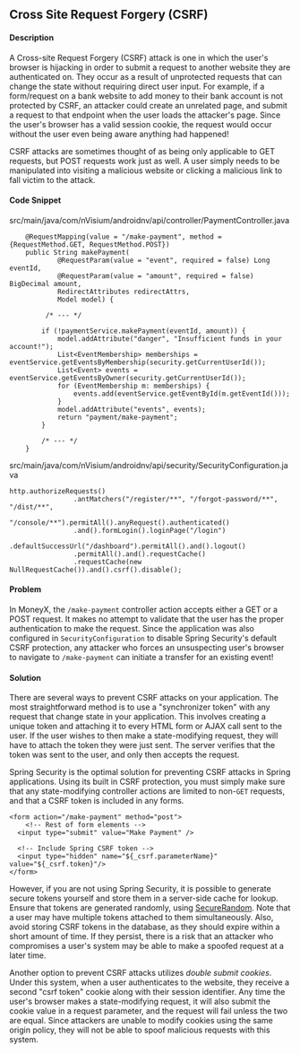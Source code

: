 ## Cross Site Request Forgery (CSRF)

#### Description

A Cross-site Request Forgery (CSRF) attack is one in which the user's browser is hijacking in order to submit a request to another website they are authenticated on. They occur as a result of unprotected requests that can change the state without requiring direct user input. For example, if a form/request on a bank website to add money to their bank account is not protected by CSRF, an attacker could create an unrelated page, and submit a request to that endpoint when the user loads the attacker's page. Since the user's browser has a valid session cookie, the request would occur without the user even being aware anything had happened!

CSRF attacks are sometimes thought of as being only applicable to GET requests, but POST requests work just as well. A user simply needs to be manipulated into visiting a malicious website or clicking a malicious link to fall victim to the attack.

#### Code Snippet

src/main/java/com/nVisium/androidnv/api/controller/PaymentController.java

```
	@RequestMapping(value = "/make-payment", method = {RequestMethod.GET, RequestMethod.POST})
	public String makePayment(
			@RequestParam(value = "event", required = false) Long eventId,
			@RequestParam(value = "amount", required = false) BigDecimal amount,
			RedirectAttributes redirectAttrs,
			Model model) {
				
		 /* --- */
				
		if (!paymentService.makePayment(eventId, amount)) {
			model.addAttribute("danger", "Insufficient funds in your account!");
			List<EventMembership> memberships = eventService.getEventsByMembership(security.getCurrentUserId());
			List<Event> events = eventService.getEventsByOwner(security.getCurrentUserId());
			for (EventMembership m: memberships) {
				events.add(eventService.getEventById(m.getEventId()));
			}
			model.addAttribute("events", events);
			return "payment/make-payment";
		}
		
		/* --- */
	}

```
src/main/java/com/nVisium/androidnv/api/security/SecurityConfiguration.java

```
http.authorizeRequests()
				.antMatchers("/register/**", "/forgot-password/**", "/dist/**",
						"/console/**").permitAll().anyRequest().authenticated()
				.and().formLogin().loginPage("/login")
				.defaultSuccessUrl("/dashboard").permitAll().and().logout()
				.permitAll().and().requestCache()
				.requestCache(new NullRequestCache()).and().csrf().disable();
```

#### Problem

In MoneyX, the ```/make-payment``` controller action accepts either a GET or a POST request. It makes no attempt to validate that the user has the proper authentication to make the request. Since the application was also configured in ```SecurityConfiguration``` to disable Spring Security's default CSRF protection, any attacker who forces an unsuspecting user's browser to navigate to ```/make-payment``` can initiate a transfer for an existing event!

#### Solution

There are several ways to prevent CSRF attacks on your application. The most straightforward method is to use a "synchronizer token" with any request that change state in your application. This involves creating a unique token and attaching it to every HTML form or AJAX call sent to the user. If the user wishes to then make a state-modifying request, they will have to attach the token they were just sent. The server verifies that the token was sent to the user, and only then accepts the request.

Spring Security is the optimal solution for preventing CSRF attacks in Spring applications. Using its built in CSRF protection, you must simply make sure that any state-modifying controller actions are limited to non-```GET``` requests, and that a CSRF token is included in any forms.

```
<form action="/make-payment" method="post">
	<!-- Rest of form elements -->
  <input type="submit" value="Make Payment" />
  
  <!-- Include Spring CSRF token -->
  <input type="hidden" name="${_csrf.parameterName}" value="${_csrf.token}"/>
</form>
```

However, if you are not using Spring Security, it is possible to generate secure tokens yourself and store them in a server-side cache for lookup. Ensure that tokens are generated randomly, using [SecureRandom](https://docs.oracle.com/javase/8/docs/api/java/security/SecureRandom.html). Note that a user may have multiple tokens attached to them simultaneously. Also, avoid storing CSRF tokens in the database, as they should expire within a short amount of time. If they persist, there is a risk that an attacker who compromises a user's system may be able to make a spoofed request at a later time.

Another option to prevent CSRF attacks utilizes *double submit cookies*. Under this system, when a user authenticates to the website, they receive a second "csrf token" cookie along with their session identifier. Any time the user's browser makes a state-modifying request, it will also submit the cookie value in a request parameter, and the request will fail unless the two are equal. Since attackers are unable to modify cookies using the same origin policy, they will not be able to spoof malicious requests with this system.